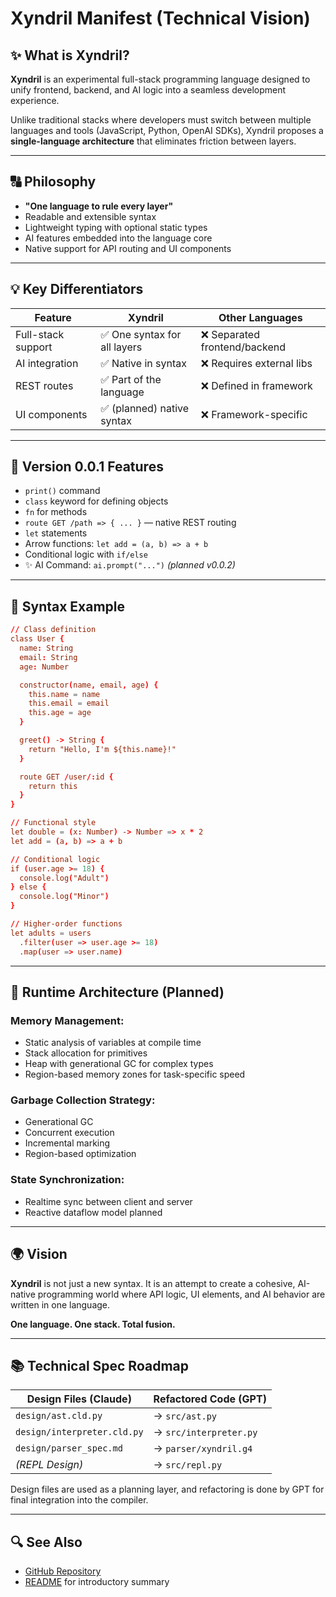 # Xyndril Manifest (Technical Vision)

## ✨ What is Xyndril?

**Xyndril** is an experimental full-stack programming language designed to unify frontend, backend, and AI logic into a seamless development experience.

Unlike traditional stacks where developers must switch between multiple languages and tools (JavaScript, Python, OpenAI SDKs), Xyndril proposes a **single-language architecture** that eliminates friction between layers.

---

## 🔠 Philosophy

- **"One language to rule every layer"**
- Readable and extensible syntax
- Lightweight typing with optional static types
- AI features embedded into the language core
- Native support for API routing and UI components

---

## 💡 Key Differentiators

| Feature | Xyndril | Other Languages |
|--------|----------|-----------------|
| Full-stack support | ✅ One syntax for all layers | ❌ Separated frontend/backend |
| AI integration | ✅ Native in syntax | ❌ Requires external libs |
| REST routes | ✅ Part of the language | ❌ Defined in framework |
| UI components | ✅ (planned) native syntax | ❌ Framework-specific |

---

## 🚀 Version 0.0.1 Features

- `print()` command
- `class` keyword for defining objects
- `fn` for methods
- `route GET /path => { ... }` — native REST routing
- `let` statements
- Arrow functions: `let add = (a, b) => a + b`
- Conditional logic with `if/else`
- ✨ AI Command: `ai.prompt("...")` *(planned v0.0.2)*

---

## 🔢 Syntax Example

```cf
// Class definition
class User {
  name: String
  email: String
  age: Number

  constructor(name, email, age) {
    this.name = name
    this.email = email
    this.age = age
  }

  greet() -> String {
    return "Hello, I'm ${this.name}!"
  }

  route GET /user/:id {
    return this
  }
}

// Functional style
let double = (x: Number) -> Number => x * 2
let add = (a, b) => a + b

// Conditional logic
if (user.age >= 18) {
  console.log("Adult")
} else {
  console.log("Minor")
}

// Higher-order functions
let adults = users
  .filter(user => user.age >= 18)
  .map(user => user.name)
```

---

## 🚧 Runtime Architecture (Planned)

### Memory Management:
- Static analysis of variables at compile time
- Stack allocation for primitives
- Heap with generational GC for complex types
- Region-based memory zones for task-specific speed

### Garbage Collection Strategy:
- Generational GC
- Concurrent execution
- Incremental marking
- Region-based optimization

### State Synchronization:
- Realtime sync between client and server
- Reactive dataflow model planned

---

## 🌍 Vision

**Xyndril** is not just a new syntax. It is an attempt to create a cohesive, AI-native programming world where API logic, UI elements, and AI behavior are written in one language.

**One language. One stack. Total fusion.**

---

## 📚 Technical Spec Roadmap

| Design Files (Claude) | Refactored Code (GPT) |
|-----------------------|------------------------|
| `design/ast.cld.py` | → `src/ast.py` |
| `design/interpreter.cld.py` | → `src/interpreter.py` |
| `design/parser_spec.md` | → `parser/xyndril.g4` |
| *(REPL Design)* | → `src/repl.py` |

Design files are used as a planning layer, and refactoring is done by GPT for final integration into the compiler.

---

## 🔍 See Also
- [GitHub Repository](https://github.com/maaninentupee/xyndril-kit)
- [README](README.md) for introductory summary

